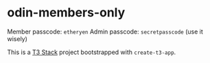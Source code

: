# odin-members-only

Member passcode: `etheryen`
Admin passcode: `secretpasscode` (use it wisely)

This is a [T3 Stack](https://create.t3.gg/) project bootstrapped with `create-t3-app`.

